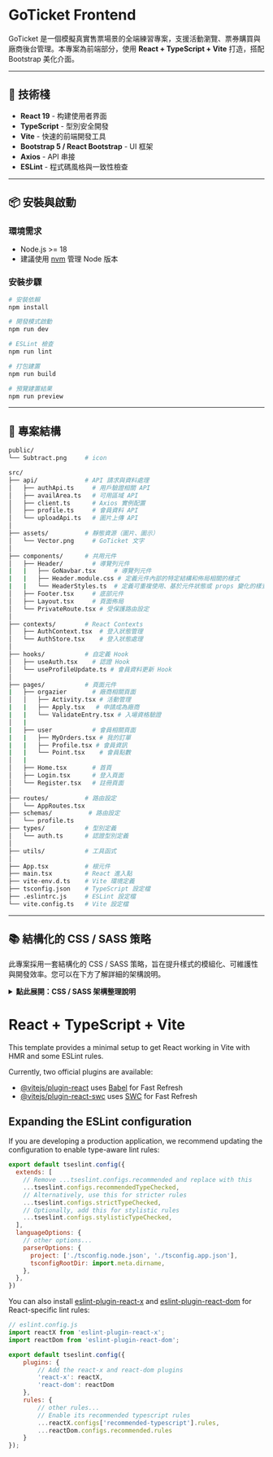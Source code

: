 # GoTicket Frontend

GoTicket 是一個模擬真實售票場景的全端練習專案，支援活動瀏覽、票券購買與廠商後台管理。本專案為前端部分，使用 **React +
TypeScript + Vite** 打造，搭配 Bootstrap 美化介面。

---

## 🚀 技術棧

- **React 19** - 构建使用者界面
- **TypeScript** - 型別安全開發
- **Vite** - 快速的前端開發工具
- **Bootstrap 5 / React Bootstrap** - UI 框架
- **Axios** - API 串接
- **ESLint** - 程式碼風格與一致性檢查

---

## 📦 安裝與啟動

### 環境需求

- Node.js >= 18
- 建議使用 [nvm](https://github.com/coreybutler/nvm-windows) 管理 Node 版本

### 安裝步驟

```bash
# 安裝依賴
npm install

# 開發模式啟動
npm run dev

# ESLint 檢查
npm run lint

# 打包建置
npm run build

# 預覽建置結果
npm run preview
```

---

## 📂 專案結構

```bash
public/
└── Subtract.png     # icon

src/
├── api/             # API 請求與資料處理
│   ├── authApi.ts     # 用戶驗證相關 API
│   ├── availArea.ts   # 可用區域 API
│   ├── client.ts      # Axios 實例配置
│   ├── profile.ts     # 會員資料 API
│   └── uploadApi.ts   # 圖片上傳 API
│
├── assets/          # 靜態資源（圖片、圖示）
│   └── Vector.png     # GoTicket 文字
│
├── components/      # 共用元件
│   ├── Header/        # 導覽列元件
|   |   ├── GoNavbar.tsx     # 導覽列元件
|   |   ├── Header.module.css # 定義元件內部的特定結構和佈局相關的樣式
|   |   └── HeaderStyles.ts  # 定義可重複使用、基於元件狀態或 props 變化的樣式，帶有特定視覺風格的 UI 元件
│   ├── Footer.tsx     # 底部元件
│   ├── Layout.tsx     # 頁面佈局
│   └── PrivateRoute.tsx # 受保護路由設定
│
├── contexts/        # React Contexts
│   ├── AuthContext.tsx  # 登入狀態管理
│   └── AuthStore.tsx    # 登入狀態處理
│
├── hooks/           # 自定義 Hook
│   ├── useAuth.tsx    # 認證 Hook
│   └── useProfileUpdate.ts # 會員資料更新 Hook
│
├── pages/           # 頁面元件
|   ├── orgazier       # 廠商相關頁面
│   │   ├── Activity.tsx # 活動管理
|   |   ├── Apply.tsx   # 申請成為廠商
|   |   └── ValidateEntry.tsx # 入場資格驗證
│   |
|   ├── user           # 會員相關頁面
|   |   ├── MyOrders.tsx # 我的訂單
|   |   ├── Profile.tsx # 會員資訊
|   |   └── Point.tsx    # 會員點數
│   |
│   ├── Home.tsx       # 首頁
│   ├── Login.tsx      # 登入頁面
│   └── Register.tsx   # 註冊頁面
│
├── routes/          # 路由設定
│   └── AppRoutes.tsx
├── schemas/          # 路由設定
│   └── profile.ts
├── types/           # 型別定義
│   └── auth.ts      # 認證型別定義
│
├── utils/           # 工具函式
│
├── App.tsx          # 根元件
├── main.tsx         # React 進入點
├── vite-env.d.ts    # Vite 環境定義
├── tsconfig.json    # TypeScript 設定檔
├── .eslintrc.js     # ESLint 設定檔
└── vite.config.ts   # Vite 設定檔
```

---

## 📚 結構化的 CSS / SASS 策略

此專案採用一套結構化的 CSS / SASS 策略，旨在提升樣式的模組化、可維護性與開發效率。您可以在下方了解詳細的架構說明。

<details>
  <summary><b>點此展開：CSS / SASS 架構整理說明</b></summary>

<b>1. 全域樣式 (.scss)</b>

目的：定義應用程式的基礎風格、主題色及其他跨元件的通用樣式。

位置：主要入口點為 src/main.scss。此檔案會負責引入其他全域樣式部分，例如：/src/abstract/\_variables.scss：定義全域 CSS 變數。/src/base/\_base.scss：定義基礎 HTML 元素的樣式。內容：

CSS 變數 (Custom Properties)：這是核心。
我們在 :root 選擇器中定義並覆寫 Bootstrap 的預設主題顏色。

例如，--bs-primary 會被設定為我們品牌的主色，確保所有使用 text-primary、btn-primary 等 Bootstrap 類別的元件都能自動套用自訂顏色。

SCSS 範例: /src/abstract/\_variables.scss

```

:root {
  --bs-primary: #FF5733;
  --bs-primary-rgb: 255, 87, 51;
  --bs-gray-950: #1a1a1a;
  --bs-gray-950-rgb: 26, 26, 26;
}

```

// SCSS 範例: /src/base/\_base.scss

```

body { font-family: 'Noto Sans TC', sans-serif; }

```

載入順序：在應用程式的入口點 (src/main.tsx) 中，全域的 main.scss 必須在 Bootstrap 的原始 CSS 之後引入。這能確保我們自訂的 CSS 變數能成功覆蓋 Bootstrap 的預設值。

src/main.tsx

```
// 1. 先引入 Bootstrap
import 'bootstrap/dist/css/bootstrap.min.css';
// 2. 再引入您的全域 SCSS
import './main.scss';

```

<b>2. CSS Modules (.module.css)</b>

目的：定義特定元件的局部樣式，有效避免樣式衝突。

位置：通常與其所屬的 React 元件放在同一資料夾，例如 Header.module.css。

內容：

定義元件內部的結構、佈局相關樣式，以及需要精確控制的細節 (例如 Header 中 Logo 的大小、間距，或搜尋圖示按鈕的樣式重置)。

局部作用域：所有定義在 .module.css 中的類名都會被獨特化 (例如 styles.brand 可能會編譯成 Header_brand\_\_xyz123)，確保這些樣式僅作用於該元件，不會影響到其他元件。

:global() 偽類：當需要針對 Bootstrap 或其他第三方庫的全域類名 (例如 .navbar-toggler、.btn-link) 應用樣式時，可使用 :global() 偽類來突破 CSS Modules 的局部作用域限制。這對於移除預設外框或調整第三方元件的行為非常有用。

<b>3. Styled Components(.ts 或 .tsx)</b>

目的：以 CSS-in-JS 的方式建立可重複使用的 UI 元件，並處理動態樣式。

位置：通常是 src/components/ComponentName/ComponentNameStyles.ts，例如 HeaderStyles.ts。

內容：定義那些本身就是一個獨立視覺元素的 UI 元件樣式 (例如 StyledAuthButton、StyledNavbar 或 StyledNavDropdown)。

基於 Props 的動態樣式：能夠根據元件的 props 或 state 輕鬆地傳遞變數，實現高度動態的樣式變化。

無類名衝突：Styled Components 會自動生成唯一的類名，因此無需擔心類名衝突問題。

提高可讀性與組織性：將元件的樣式直接與元件的定義放在一起，使程式碼更具可讀性並易於維護。總結

<b>結論</b>

透過同時使用這三種 CSS 策略，我們能夠：

全域控制：透過全域 SCSS 檔案定義主題和基礎樣式。局部隔離：使用 CSS
Modules 確保元件樣式的獨立性，避免衝突。彈性與可重用性：利用 Styled
Components 建立可配置、動態的 UI 元件。這種混合式的方法讓我們在樣式管理上擁有高度的靈活性和精確的控制力，同時保持程式碼的清晰和可維護性。

</details>



# React + TypeScript + Vite

This template provides a minimal setup to get React working in Vite with HMR and some ESLint rules.

Currently, two official plugins are available:

- [@vitejs/plugin-react](https://github.com/vitejs/vite-plugin-react/blob/main/packages/plugin-react) uses [Babel](https://babeljs.io/) for Fast Refresh
- [@vitejs/plugin-react-swc](https://github.com/vitejs/vite-plugin-react/blob/main/packages/plugin-react-swc) uses [SWC](https://swc.rs/) for Fast Refresh

## Expanding the ESLint configuration

If you are developing a production application, we recommend updating the configuration to enable type-aware lint rules:

```js
export default tseslint.config({
  extends: [
    // Remove ...tseslint.configs.recommended and replace with this
    ...tseslint.configs.recommendedTypeChecked,
    // Alternatively, use this for stricter rules
    ...tseslint.configs.strictTypeChecked,
    // Optionally, add this for stylistic rules
    ...tseslint.configs.stylisticTypeChecked,
  ],
  languageOptions: {
    // other options...
    parserOptions: {
      project: ['./tsconfig.node.json', './tsconfig.app.json'],
      tsconfigRootDir: import.meta.dirname,
    },
  },
})
````

You can also install
[eslint-plugin-react-x](https://github.com/Rel1cx/eslint-react/tree/main/packages/plugins/eslint-plugin-react-x) and
[eslint-plugin-react-dom](https://github.com/Rel1cx/eslint-react/tree/main/packages/plugins/eslint-plugin-react-dom) for
React-specific lint rules:

```js
// eslint.config.js
import reactX from 'eslint-plugin-react-x';
import reactDom from 'eslint-plugin-react-dom';

export default tseslint.config({
    plugins: {
        // Add the react-x and react-dom plugins
        'react-x': reactX,
        'react-dom': reactDom
    },
    rules: {
        // other rules...
        // Enable its recommended typescript rules
        ...reactX.configs['recommended-typescript'].rules,
        ...reactDom.configs.recommended.rules
    }
});
```
